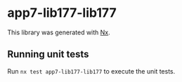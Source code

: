 # app7-lib177-lib177

This library was generated with [Nx](https://nx.dev).

## Running unit tests

Run `nx test app7-lib177-lib177` to execute the unit tests.
